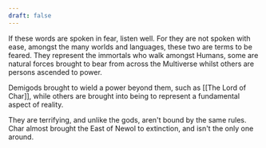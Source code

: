 ```yaml
---
draft: false
---
```

If these words are spoken in fear, listen well. For they are not spoken with ease, amongst the many worlds and languages, these two are terms to be feared. They represent the immortals who walk amongst Humans, some are natural forces brought to bear from across the Multiverse whilst others are persons ascended to power. 

Demigods brought to wield a power beyond them, such as [[The Lord of Char]], while others are brought into being to represent a fundamental aspect of reality.

They are terrifying, and unlike the gods, aren't bound by the same rules. Char almost brought the East of Newol to extinction, and isn't the only one around. 